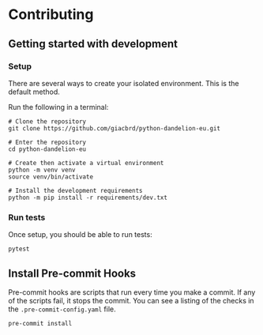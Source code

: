 # Contributing

## Getting started with development

### Setup

There are several ways to create your isolated environment. This is the default method.

Run the following in a terminal:

```
# Clone the repository
git clone https://github.com/giacbrd/python-dandelion-eu.git

# Enter the repository
cd python-dandelion-eu

# Create then activate a virtual environment
python -m venv venv
source venv/bin/activate

# Install the development requirements
python -m pip install -r requirements/dev.txt
```

### Run tests

Once setup, you should be able to run tests:
```
pytest
```

## Install Pre-commit Hooks


Pre-commit hooks are scripts that run every time you make a commit. If any of the scripts fail, it stops the commit. You can see a listing of the checks in the ``.pre-commit-config.yaml`` file.

```
pre-commit install
```
